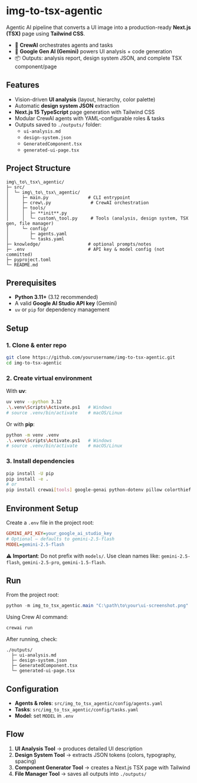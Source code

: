 # img-to-tsx-agentic

Agentic AI pipeline that converts a UI image into a production-ready **Next.js (TSX)** page using **Tailwind CSS**.

- 🧠 **CrewAI** orchestrates agents and tasks  
- 🎨 **Google Gen AI (Gemini)** powers UI analysis + code generation  
- 📦 Outputs: analysis report, design system JSON, and complete TSX component/page

## Features

- Vision-driven **UI analysis** (layout, hierarchy, color palette)
- Automatic **design system JSON** extraction
- **Next.js 15 TypeScript** page generation with Tailwind CSS
- Modular CrewAI agents with YAML-configurable roles & tasks
- Outputs saved to `./outputs/` folder:
  - `ui-analysis.md`
  - `design-system.json`
  - `GeneratedComponent.tsx`
  - `generated-ui-page.tsx`

## Project Structure

```
img\_to\_tsx\_agentic/
├─ src/
│  └─ img\_to\_tsx\_agentic/
│     ├─ main.py               # CLI entrypoint
│     ├─ crew\.py               # CrewAI orchestration
│     ├─ tools/
│     │  ├─ **init**.py
│     │  └─ custom\_tool.py     # Tools (analysis, design system, TSX gen, file manager)
│     └─ config/
│        ├─ agents.yaml
│        └─ tasks.yaml
├─ knowledge/                  # optional prompts/notes
├─ .env                        # API key & model config (not committed)
├─ pyproject.toml
└─ README.md
```

## Prerequisites

- **Python 3.11+** (3.12 recommended)  
- A valid **Google AI Studio API key** (Gemini)  
- `uv` or `pip` for dependency management  

## Setup

### 1. Clone & enter repo
```bash
git clone https://github.com/yourusername/img-to-tsx-agentic.git
cd img-to-tsx-agentic
````

### 2. Create virtual environment

With **uv**:

```bash
uv venv --python 3.12
.\.venv\Scripts\Activate.ps1   # Windows
# source .venv/bin/activate    # macOS/Linux
```

Or with **pip**:

```bash
python -m venv .venv
.\.venv\Scripts\Activate.ps1   # Windows
# source .venv/bin/activate    # macOS/Linux
```

### 3. Install dependencies

```bash
pip install -U pip
pip install -e .
# or
pip install crewai[tools] google-genai python-dotenv pillow colorthief pyyaml
```

## Environment Setup

Create a `.env` file in the project root:

```ini
GEMINI_API_KEY=your_google_ai_studio_key
# Optional — defaults to gemini-2.5-flash
MODEL=gemini-2.5-flash
```

⚠️ **Important**: Do not prefix with `models/`. Use clean names like:
`gemini-2.5-flash`, `gemini-2.5-pro`, `gemini-1.5-flash`.

## Run

From the project root:

```powershell
python -m img_to_tsx_agentic.main "C:\path\to\your\ui-screenshot.png"
```
Using Crew AI command:
```powershell
crewai run
```

After running, check:

```
./outputs/
  ├─ ui-analysis.md
  ├─ design-system.json
  ├─ GeneratedComponent.tsx
  └─ generated-ui-page.tsx
```

## Configuration

* **Agents & roles**: `src/img_to_tsx_agentic/config/agents.yaml`
* **Tasks**: `src/img_to_tsx_agentic/config/tasks.yaml`
* **Model**: set `MODEL` in `.env`

## Flow

1. **UI Analysis Tool** → produces detailed UI description
2. **Design System Tool** → extracts JSON tokens (colors, typography, spacing)
3. **Component Generator Tool** → creates a Next.js TSX page with Tailwind
4. **File Manager Tool** → saves all outputs into `./outputs/`
